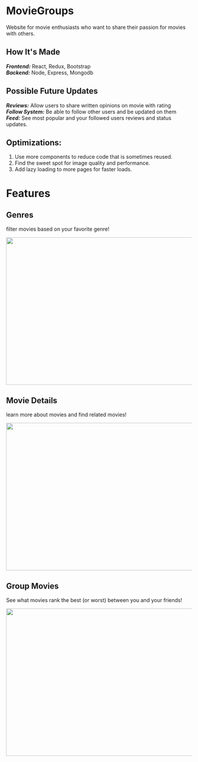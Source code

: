 # MovieGroups
Website for movie enthusiasts who want to share their passion for movies with others.

## How It's Made
***Frontend:*** React, Redux, Bootstrap  
***Backend:*** Node, Express, Mongodb

## Possible Future Updates
***Reviews:*** Allow users to share written opinions on movie with rating  
***Follow System:*** Be able to follow other users and be updated on them  
***Feed:*** See most popular and your followed users reviews and status updates.

## Optimizations:
1. Use more components to reduce code that is sometimes reused.
2. Find the sweet spot for image quality and performance.  
3. Add lazy loading to more pages for faster loads.



# Features

## Genres
filter movies based on your favorite genre! 
  
<img src="https://user-images.githubusercontent.com/97909100/205504143-a7671378-58a0-4dff-8ac0-7a4f5b07c8fa.gif" width="800" height="400"/>


## Movie Details
learn more about movies and find related movies!
  
<img src="https://user-images.githubusercontent.com/97909100/205504562-371313b0-e08c-4a09-8f17-8a5f1a8ea667.gif" width="800" height="400"/>

## Group Movies
See what movies rank the best (or worst) between you and your friends!  

<img src="https://user-images.githubusercontent.com/97909100/205713102-52236437-158f-4937-9d64-5f13dfc1a74d.gif" width="800" height="400"/>
